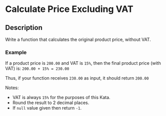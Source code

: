 # Calculate Price Excluding VAT

## Description

Write a function that calculates the original product price, without VAT.

### Example

If a product price is `200.00` and VAT is `15%`, then the final product price (with VAT) is: `200.00 + 15% = 230.00`

Thus, if your function receives `230.00` as input, it should return `200.00`

Notes:

* VAT is always `15%` for the purposes of this Kata.
* Round the result to 2 decimal places.
* If `null` value given then return `-1`.
